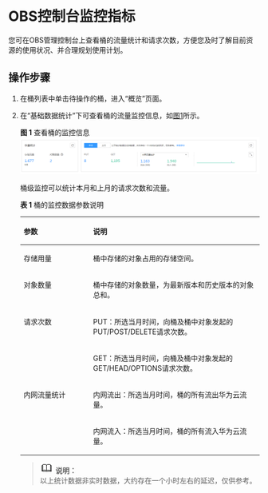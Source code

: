 # OBS控制台监控指标<a name="obs_03_0009"></a>

您可在OBS管理控制台上查看桶的流量统计和请求次数，方便您及时了解目前资源的使用状况、并合理规划使用计划。

## 操作步骤<a name="section124333398423"></a>

1.  在桶列表中单击待操作的桶，进入“概览”页面。
2.  在“基础数据统计”下可查看桶的流量监控信息，如[图1](#fig2848684117471)所示。

    **图 1**  查看桶的监控信息<a name="fig2848684117471"></a>  
    ![](figures/查看桶的监控信息.png "查看桶的监控信息")

    桶级监控可以统计本月和上月的请求次数和流量。

    **表 1**  桶的监控数据参数说明

    <a name="table1034862635715"></a>
    <table><thead align="left"><tr id="row135142612570"><th class="cellrowborder" valign="top" width="28.999999999999996%" id="mcps1.2.3.1.1"><p id="p2351182620575"><a name="p2351182620575"></a><a name="p2351182620575"></a>参数</p>
    </th>
    <th class="cellrowborder" valign="top" width="71%" id="mcps1.2.3.1.2"><p id="p1735219265577"><a name="p1735219265577"></a><a name="p1735219265577"></a>说明</p>
    </th>
    </tr>
    </thead>
    <tbody><tr id="row335362611573"><td class="cellrowborder" valign="top" width="28.999999999999996%" headers="mcps1.2.3.1.1 "><p id="p1335417269573"><a name="p1335417269573"></a><a name="p1335417269573"></a>存储用量</p>
    </td>
    <td class="cellrowborder" valign="top" width="71%" headers="mcps1.2.3.1.2 "><p id="p63819601786"><a name="p63819601786"></a><a name="p63819601786"></a>桶中存储的对象占用的存储空间。</p>
    </td>
    </tr>
    <tr id="row4356142614579"><td class="cellrowborder" valign="top" width="28.999999999999996%" headers="mcps1.2.3.1.1 "><p id="p6357926195717"><a name="p6357926195717"></a><a name="p6357926195717"></a>对象数量</p>
    </td>
    <td class="cellrowborder" valign="top" width="71%" headers="mcps1.2.3.1.2 "><p id="p321290821786"><a name="p321290821786"></a><a name="p321290821786"></a>桶中存储的对象数量，为最新版本和历史版本的对象总和。</p>
    </td>
    </tr>
    <tr id="row143591326135715"><td class="cellrowborder" rowspan="2" valign="top" width="28.999999999999996%" headers="mcps1.2.3.1.1 "><p id="p1736214267570"><a name="p1736214267570"></a><a name="p1736214267570"></a>请求次数</p>
    </td>
    <td class="cellrowborder" valign="top" width="71%" headers="mcps1.2.3.1.2 "><p id="p336402614579"><a name="p336402614579"></a><a name="p336402614579"></a>PUT：所选当月时间，向桶及桶中对象发起的PUT/POST/DELETE请求次数。</p>
    </td>
    </tr>
    <tr id="row153601126125711"><td class="cellrowborder" valign="top" headers="mcps1.2.3.1.1 "><p id="p10364192665715"><a name="p10364192665715"></a><a name="p10364192665715"></a>GET：所选当月时间，向桶及桶中对象发起的GET/HEAD/OPTIONS请求次数。</p>
    </td>
    </tr>
    <tr id="row10362172615718"><td class="cellrowborder" rowspan="2" valign="top" width="28.999999999999996%" headers="mcps1.2.3.1.1 "><p id="p173601026105713"><a name="p173601026105713"></a><a name="p173601026105713"></a>内网流量统计</p>
    </td>
    <td class="cellrowborder" valign="top" width="71%" headers="mcps1.2.3.1.2 "><p id="p14360132619570"><a name="p14360132619570"></a><a name="p14360132619570"></a>内网流出：所选当月时间，桶的所有流出华为云流量。</p>
    </td>
    </tr>
    <tr id="row1836417267577"><td class="cellrowborder" valign="top" headers="mcps1.2.3.1.1 "><p id="p43621526175713"><a name="p43621526175713"></a><a name="p43621526175713"></a>内网流入：所选当月时间，桶的所有流入华为云流量。</p>
    </td>
    </tr>
    </tbody>
    </table>

    >![](public_sys-resources/icon-note.gif) **说明：**   
    >以上统计数据非实时数据，大约存在一个小时左右的延迟，仅供参考。  


